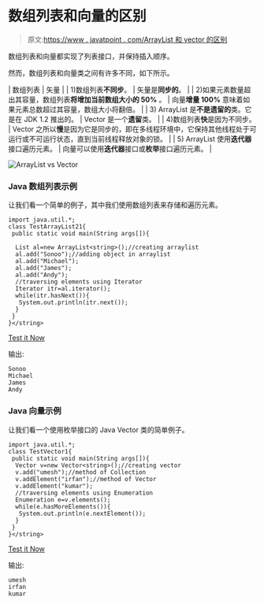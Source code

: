 # 数组列表和向量的区别

> 原文:[https://www . javatpoint . com/ArrayList 和 vector 的区别](https://www.javatpoint.com/difference-between-arraylist-and-vector)

数组列表和向量都实现了列表接口，并保持插入顺序。

然而，数组列表和向量类之间有许多不同，如下所示。

| 数组列表 | 矢量 |
| 1)数组列表**不同步**。 | 矢量是**同步的**。 |
| 2)如果元素数量超出其容量，数组列表**将增加当前数组大小的 50%** 。 | 向量**增量 100%** 意味着如果元素总数超过其容量，数组大小将翻倍。 |
| 3) ArrayList 是**不是遗留的**类。它是在 JDK 1.2 推出的。 | Vector 是一个**遗留**类。 |
| 4)数组列表**快**是因为不同步。 | Vector 之所以**慢**是因为它是同步的，即在多线程环境中，它保持其他线程处于可运行或不可运行状态，直到当前线程释放对象的锁。 |
| 5) ArrayList 使用**迭代器**接口遍历元素。 | 向量可以使用**迭代器**接口或**枚举**接口遍历元素。 |

![ArrayList vs Vector](../Images/c3f84c6cc8787302dd5f1411cbadf21c.png)

### Java 数组列表示例

让我们看一个简单的例子，其中我们使用数组列表来存储和遍历元素。

```
import java.util.*;  
class TestArrayList21{  
 public static void main(String args[]){  

  List al=new ArrayList<string>();//creating arraylist  
  al.add("Sonoo");//adding object in arraylist  
  al.add("Michael");  
  al.add("James");  
  al.add("Andy");  
  //traversing elements using Iterator
  Iterator itr=al.iterator();
  while(itr.hasNext()){
   System.out.println(itr.next());
  }  
 }  
}</string> 
```

[Test it Now](https://www.javatpoint.com/opr/test.jsp?filename=TestArrayList21)

输出:

```
Sonoo
Michael
James
Andy

```

### Java 向量示例

让我们看一个使用枚举接口的 Java Vector 类的简单例子。

```
import java.util.*;    
class TestVector1{    
 public static void main(String args[]){    
  Vector v=new Vector<string>();//creating vector
  v.add("umesh");//method of Collection
  v.addElement("irfan");//method of Vector
  v.addElement("kumar");
  //traversing elements using Enumeration
  Enumeration e=v.elements();
  while(e.hasMoreElements()){
   System.out.println(e.nextElement());
  }
 }    
}</string> 
```

[Test it Now](https://www.javatpoint.com/opr/test.jsp?filename=TestVector1)

输出:

```
umesh
irfan
kumar

```